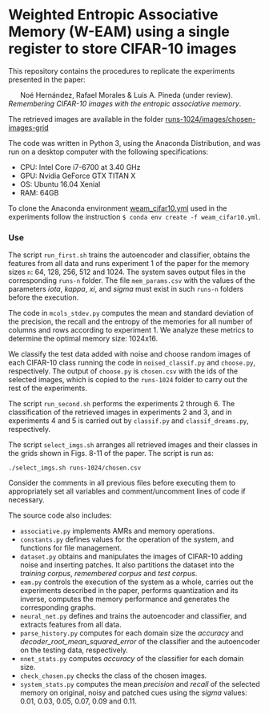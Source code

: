# Weighted Entropic Associative Memory (W-EAM) using a single register to store CIFAR-10 images

This repository contains the procedures to replicate the experiments presented in the paper:

&nbsp;&nbsp;&nbsp;&nbsp;&nbsp;&nbsp;Noé Hernández, Rafael Morales & Luis A. Pineda (under review). _Remembering CIFAR-10 images with the entropic associative memory_.

The retrieved images are available in the folder [runs-1024/images/chosen-images-grid](https://github.com/nohernan/W-EAM_Cifar10/blob/main/runs-1024/images/chosen-images-grid)

The code was written in Python 3, using the Anaconda Distribution, and was run on a desktop computer with the following specifications:
* CPU: Intel Core i7-6700 at 3.40 GHz
* GPU: Nvidia GeForce GTX TITAN X
* OS: Ubuntu 16.04 Xenial
* RAM: 64GB

To clone the Anaconda environment [weam_cifar10.yml](https://github.com/nohernan/W-EAM_Cifar10/blob/main/weam_cifar10.yml) used in the experiments follow the instruction ``$ conda env create -f weam_cifar10.yml``.

### Use

The script ``run_first.sh`` trains the autoencoder and classifier, obtains the features from all data and runs experiment 1 of the paper for the memory sizes ``n``: 64, 128, 256, 512 and 1024. The system saves output files in the corresponding ``runs-n`` folder. The file ``mem_params.csv`` with the values of the parameters _iota_, _kappa_, _xi_, and _sigma_ must exist in such ``runs-n`` folders before the execution.

The code in ``mcols_stdev.py`` computes the mean and standard deviation of the precision, the recall and the entropy of the memories for all number of columns and rows according to experiment 1. We analyze these metrics to determine the optimal memory size: 1024x16.

We classify the test data added with noise and choose random images of each CIFAR-10 class running the code in ``noised_classif.py`` and ``choose.py``, respectively. The output of ``choose.py`` is ``chosen.csv`` with the ids of the selected images, which is copied to the ``runs-1024`` folder to carry out the rest of the experiments.

The script ``run_second.sh`` performs the experiments 2 through 6. The classification of the retrieved images in experiments 2 and 3, and in experiments 4 and 5 is carried out by ``classif.py`` and ``classif_dreams.py``, respectively. 

The script ``select_imgs.sh`` arranges all retrieved images and their classes in the grids shown in Figs. 8-11 of the paper. The script is run as:

```./select_imgs.sh runs-1024/chosen.csv```

Consider the comments in all previous files before executing them to appropriately set all variables and comment/uncomment lines of code if necessary.

The source code also includes:
* ``associative.py`` implements AMRs and memory operations.
* ``constants.py`` defines values for the operation of the system, and functions for file management.
* ``dataset.py`` obtains and manipulates the images of CIFAR-10 adding noise and inserting patches. It also partitions the dataset into the _training corpus_, _remembered corpus_ and _test corpus_.
* ``eam.py`` controls the execution of the system as a whole, carries out the experiments described in the paper, performs quantization and its inverse, computes the memory performance and generates the corresponding graphs.
* ``neural_net.py`` defines and trains the autoencoder and classifier, and extracts features from all data.
* ``parse_history.py`` computes for each domain size the _accuracy_ and _decoder\_root\_mean\_squared\_error_ of the classifier and the autoencoder on the testing data, respectively.
* ``nnet_stats.py`` computes _accuracy_ of the classifier for each domain size.
* ``check_chosen.py`` checks the class of the chosen images.
* ``system_stats.py`` computes the mean _precision_ and _recall_ of the selected memory on original, noisy and patched cues using the _sigma_ values: 0.01, 0.03, 0.05, 0.07, 0.09 and 0.11.
